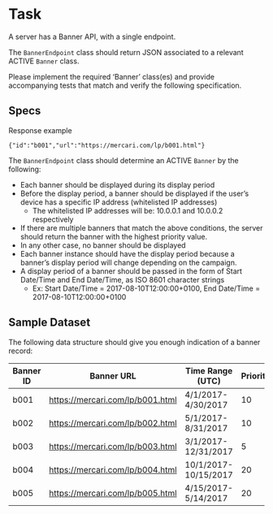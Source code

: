 Task
=========

A server has a Banner API, with a single endpoint.

The `BannerEndpoint` class should return JSON associated to a relevant ACTIVE `Banner` class.

Please implement the required ‘Banner’ class(es) and provide accompanying tests that match and verify the following specification.

Specs
----------

Response example
```
{"id":"b001","url":"https://mercari.com/lp/b001.html"}
```

The `BannerEndpoint` class should determine an ACTIVE `Banner` by the following:
* Each banner should be displayed during its display period
* Before the display period, a banner should be displayed if the user’s device has a specific IP address (whitelisted IP addresses)
	* The whitelisted IP addresses will be: 10.0.0.1 and 10.0.0.2 respectively
* If there are multiple banners that match the above conditions, the server should return the banner with the highest priority value.
* In any other case, no banner should be displayed
* Each banner instance should have the display period because a banner’s display period will change depending on the campaign.
* A display period of a banner should be passed in the form of Start Date/Time and End Date/Time, as ISO 8601 character strings
  * Ex: Start Date/Time = 2017-08-10T12:00:00+0100, End Date/Time = 2017-08-10T12:00:00+0100

Sample Dataset
----------

The following data structure should give you enough indication of a banner record:

| Banner ID | Banner URL                       | Time Range (UTC)     | Priority
| --------- | -------------------------------- | -------------------- | --------
| b001      | https://mercari.com/lp/b001.html | 4/1/2017-4/30/2017   | 10
| b002      | https://mercari.com/lp/b002.html | 5/1/2017-8/31/2017   | 10
| b003      | https://mercari.com/lp/b003.html | 3/1/2017-12/31/2017  | 5
| b004      | https://mercari.com/lp/b004.html | 10/1/2017-10/15/2017 | 20
| b005      | https://mercari.com/lp/b005.html | 4/15/2017-5/14/2017  | 20
